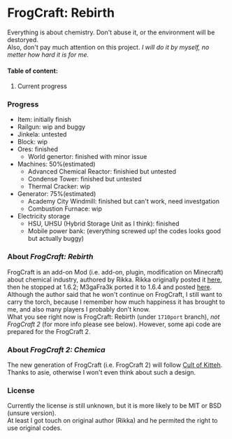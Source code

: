 # FrogCraft: Rebirth
Everything is about chemistry. Don't abuse it, or the environment will be destoryed.  
Also, don't pay much attention on this project. *I will do it by myself, no metter how hard it is for me.*  
#### Table of content:  
 1. Current progress

### Progress
* Item: initially finish
 * Railgun: wip and buggy
 * Jinkela: untested
* Block: wip  
 * Ores: finished  
   * World genertor: finished with minor issue  
 * Machines: 50%(estimated)  
    * Advanced Chemical Reactor: finishied but untested  
    * Condense Tower: finished but untested  
    * Thermal Cracker: wip  
 * Generator: 75%(estimated)  
    * Academy City Windmill: finished but can't work, need investgation   
    * Combustion Furnace: wip  
 * Electricity storage  
    * HSU, UHSU (Hybrid Storage Unit as I think): finished
    * Mobile power bank: (everything screwed up! the codes looks good but actually buggy)

### About _FrogCraft: Rebirth_
FrogCraft is an add-on Mod (i.e. add-on, plugin, modification on Minecraft) about chemical industry, authored by Rikka. Rikka originally posted it [here][link_origin], then he stopped at 1.6.2; M3gaFra3k ported it to 1.6.4 and posted [here](link_164port).  
Although the author said that he won't continue on FrogCraft, I still want to carry the torch, because I remember how much happiness it has brought to me, and also many players I probably don't know.  
What you see right now is FrogCraft: Rebirth (under `1710port` branch), *not FrogCraft 2* (for more info please see below). However, some api code are prepared for the FrogCraft 2.  

### About _FrogCraft 2: Chemica_
The new generation of FrogCraft (i.e. FrogCraft 2) will follow [Cult of Kitteh](http://asie.pl/kitteh/).  
Thanks to asie, otherwise I won't even think about such a design.

### License
Currently the license *is* still unknown, but it is more likely to be MIT or BSD (unsure version).  
At least I got touch on original author (Rikka) and he permited the right to use original codes.

[link_origin]: http://forum.industrial-craft.net/index.php?page=Thread&threadID=9458
[link_164port]: http://forum.industrial-craft.net/index.php?page=Thread&threadID=10447
